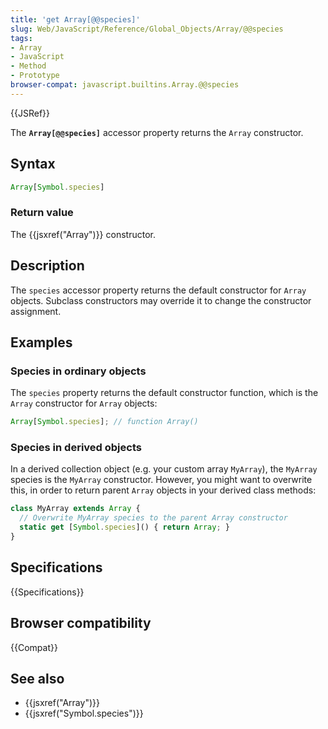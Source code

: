 ```yaml
---
title: 'get Array[@@species]'
slug: Web/JavaScript/Reference/Global_Objects/Array/@@species
tags:
- Array
- JavaScript
- Method
- Prototype
browser-compat: javascript.builtins.Array.@@species
---
```

{{JSRef}}

The **`Array[@@species]`** accessor property returns the `Array` constructor.

## Syntax

```js
Array[Symbol.species]
```

### Return value

The {{jsxref("Array")}} constructor.

## Description

The `species` accessor property returns the default constructor for `Array`
objects. Subclass constructors may override it to change the constructor
assignment.

## Examples

### Species in ordinary objects

The `species` property returns the default constructor function, which is the
`Array` constructor for `Array` objects:

```js
Array[Symbol.species]; // function Array()
```

### Species in derived objects

In a derived collection object (e.g. your custom array `MyArray`), the `MyArray`
species is the `MyArray` constructor. However, you might want to overwrite this,
in order to return parent `Array` objects in your derived class methods:

```js
class MyArray extends Array {
  // Overwrite MyArray species to the parent Array constructor
  static get [Symbol.species]() { return Array; }
}
```

## Specifications

{{Specifications}}

## Browser compatibility

{{Compat}}

## See also

- {{jsxref("Array")}}
- {{jsxref("Symbol.species")}}
